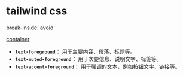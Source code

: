 # tailwind css

break-inside: avoid

[container](tailwind%20css/container.md)

- **`text-foreground`：** 用于主要内容、段落、标题等。
- **`text-muted-foreground`：** 用于次要信息、说明文字、标签等。
- **`text-accent-foreground`：** 用于强调的文本，例如按钮文字、链接等。